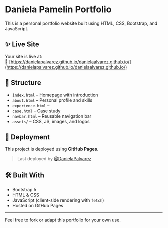 # Daniela Pamelin Portfolio

This is a personal portfolio website built using HTML, CSS, Bootstrap, and JavaScript. 

## ✨ Live Site

Your site is live at:  
🔗 [https://danielapalvarez.github.io/danielaalvarez.github.io/](https://danielapalvarez.github.io/danielaalvarez.github.io/)

## 📁 Structure

- `index.html` – Homepage with introduction
- `about.html` – Personal profile and skills
- `experience.html` – 
- `case.html` – Case study
- `navbar.html` – Reusable navigation bar
- `assets/` – CSS, JS, images, and logos

## 🚀 Deployment

This project is deployed using **GitHub Pages**.

> Last deployed by [@DanielaPalvarez](https://github.com/DanielaPalvarez)

## 🛠 Built With

- Bootstrap 5
- HTML & CSS
- JavaScript (client-side rendering with `fetch`)
- Hosted on GitHub Pages

---

Feel free to fork or adapt this portfolio for your own use.
